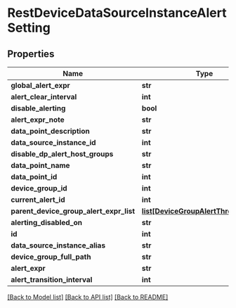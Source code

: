 # RestDeviceDataSourceInstanceAlertSetting

## Properties
Name | Type | Description | Notes
------------ | ------------- | ------------- | -------------
**global_alert_expr** | **str** |  | [optional] 
**alert_clear_interval** | **int** |  | [optional] 
**disable_alerting** | **bool** |  | [optional] 
**alert_expr_note** | **str** |  | [optional] 
**data_point_description** | **str** |  | [optional] 
**data_source_instance_id** | **int** |  | [optional] 
**disable_dp_alert_host_groups** | **str** |  | [optional] 
**data_point_name** | **str** |  | [optional] 
**data_point_id** | **int** |  | [optional] 
**device_group_id** | **int** |  | [optional] 
**current_alert_id** | **int** |  | [optional] 
**parent_device_group_alert_expr_list** | [**list[DeviceGroupAlertThresholdInfo]**](DeviceGroupAlertThresholdInfo.md) |  | [optional] 
**alerting_disabled_on** | **str** |  | [optional] 
**id** | **int** |  | [optional] 
**data_source_instance_alias** | **str** |  | [optional] 
**device_group_full_path** | **str** |  | [optional] 
**alert_expr** | **str** |  | [optional] 
**alert_transition_interval** | **int** |  | [optional] 

[[Back to Model list]](../README.md#documentation-for-models) [[Back to API list]](../README.md#documentation-for-api-endpoints) [[Back to README]](../README.md)


